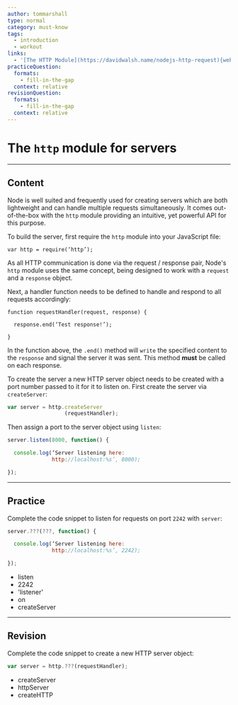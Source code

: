 ```yaml
---
author: tommarshall
type: normal
category: must-know
tags:
  - introduction
  - workout
links:
  - '[The HTTP Module](https://davidwalsh.name/nodejs-http-request){website}'
practiceQuestion:
  formats:
    - fill-in-the-gap
  context: relative
revisionQuestion:
  formats:
    - fill-in-the-gap
  context: relative
---
```


# The `http` module for servers


---

## Content

Node is well suited and frequently used for creating servers which are both lightweight and can handle multiple requests simultaneously. It comes out-of-the-box with the `http` module providing an intuitive, yet powerful API for this purpose.

To build the server, first require the `http` module into your JavaScript file:

```plain-text
var http = require(‘http’);
```

As all HTTP communication is done via the request / response pair, Node's `http` module uses the same concept, being designed to work with a `request` and a `response` object.

Next, a handler function needs to be defined to handle and respond to all requests accordingly:

```plain-text
function requestHandler(request, response) {

  response.end(‘Test response!’);

}
```

In the function above, the `.end()` method will `write` the specified content to the `response` and signal the server it was sent. This method **must** be called on each response.

To create the server a new HTTP server object needs to be created with a port number passed to it for it to listen on. First create the server via `createServer`:

```javascript
var server = http.createServer
                  (requestHandler);
```

Then assign a port to the server object using `listen`:

```javascript
server.listen(8000, function() {

  console.log(‘Server listening here:
              http://localhost:%s’, 8000);

});
```


---

## Practice

Complete the code snippet to listen for requests on port `2242` with `server`:

```javascript
server.???(???, function() {

  console.log(‘Server listening here:
              http://localhost:%s’, 2242);

});

```

- listen
- 2242
- 'listener'
- on
- createServer


---

## Revision

Complete the code snippet to create a new HTTP server object:

```javascript
var server = http.???(requestHandler);
```

- createServer
- httpServer
- createHTTP
